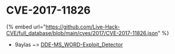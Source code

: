 # CVE-2017-11826
{% embed url="https://github.com/Live-Hack-CVE/full_database/blob/main/cves/2017/CVE-2017-11826.json" %}

* 9aylas ~> [DDE-MS_WORD-Exploit_Detector](https://www.alice-snow.ru/2017/database/cve-2017-11826/dde-ms_word-exploit_detector-9aylas)